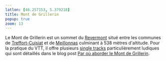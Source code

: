 ```yaml
---
latlon: [46.257153, 5.379218]
title: Mont de Grillerin
popup: true
zoom: 13
---
```


Le Mont de Grillerin est un sommet du [Revermont](/tags/revermont/) situé entre les communes de
[Treffort-Cuisiat](/tags/treffort-cuisiat/) et de
[Meillonnas](/tags/meillonnas/) culminant à 538 mètres d'altitude. Pour la
pratique du VTT, il offre plusieurs [single tracks](/tags/single-track)
particulièrement ludiques qui sont détaillés dans le blog post [Par où aborder
le Mont de Grillerin](/posts/single-tracks-du-mont-grillerin/).
